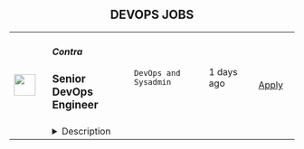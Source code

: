<div align="center"><h2>DEVOPS JOBS</h2></div><table><tr>
                <td width="100" height="100" rowspan="2">
                    <img src="https://wwr-pro.s3.amazonaws.com/logos/0083/5744/logo.gif" width="38px" height="auto">
                </td>
                <td width="300">
                    <h5>Contra</h5>
                    <h3> Senior DevOps Engineer</h3>
                </td>
                <td width="300">
                    <code>DevOps and Sysadmin</code>
                </td>
                <td width="200">
                <text>1 days ago</text>
                </td>
                <td width="100" rowspan="2">
                <a href="https://weworkremotely.com/remote-jobs/contra-senior-devops-engineer-1" align="right" target="_blank">Apply</a>
                </td>
            </tr>
            <tr>
                <td colspan="3">
                <details><summary>Description</summary>
                <img src="https://we-work-remotely.imgix.net/logos/0083/5744/logo.gif?ixlib=rails-4.0.0&w=50&h=50&dpr=2&fit=fill&auto=compress" />

<p>
  <strong>Headquarters:</strong> San Francisco, CA
    <br /><strong>URL:</strong> <a href="http://bit.ly/3kLhMdk">http://bit.ly/3kLhMdk</a>
</p>

<div>We're looking for a <strong>Senior DevOps Engineer</strong> to join our engineering team and help us build the best platform for independents &amp; clients. As a DevOps engineer, you are an integral member of our engineering organization. You'll not only help scale our infrastructure and CI/CD pipelines, but also have the chance to shape our technological choices and processes for ensuring the growth, stability and success of the Contra platform. This is a major role at a rapidly expanding startup, working with a team of highly accomplished yet humble people who are passionate about our company's mission. ✨</div><div>
<strong><br>How you’ll add value at Contra:<br></strong><br>
</div><ul>
<li>Expert knowledge in a wide variety of DevOps technologies &amp; best practices</li>
<li>Knowledge and experience leveraging Google Cloud Platform natively and with complimentary tech</li>
<li>Excellent communication and documentation skills</li>
<li>Collaboration with the rest of the team through regular communication, information sharing and mentorship</li>
</ul><div>
<strong><br>You’ll be successful here if you own:<br></strong><br>
</div><ul>
<li>Designing, engineering and maintaining solutions for a highly resilient, scalable and fault-tolerant infrastructure</li>
<li>Improving &amp; scaling CI/CD pipelines</li>
<li>Developing, maintaining and improving monitoring, alerting and reporting tools</li>
<li>Providing on-going operational support</li>
<li>Identifying and improving the developer experience</li>
<li>We expect you to be self-sufficient and take the initiative to drive the company forward. We are looking for individuals who are highly energetic, capable and ambitious, and who are eager to expand their knowledge and show how their contributions help achieve business objectives.</li>
</ul><div>
<strong><br>Our stack:<br></strong><br>
</div><ul>
<li>ArgoCD</li>
<li>AlloyDB / PostgreSQL</li>
<li>Github Actions</li>
<li>Google Cloud Platform</li>
<li>Fluentbit</li>
<li>Kubernetes, Helm &amp; Docker</li>
<li><a href="http://node.js/">Node.js</a></li>
<li>Meillisearch</li>
<li>OpsGenie</li>
<li>Redis</li>
<li>Temporal</li>
<li>Traefik</li>
<li>Turbo repo</li>
<li>TypeScript</li>
</ul><div>
<strong><br>How Contra can add value for you:<br></strong><br>
</div><ul>
<li>Remote-only culture</li>
<li>Excellent health coverage</li>
<li>Competitive salary + equity</li>
<li>Generous vacation policy + paid holidays off</li>
<li>Flexible parental leave</li>
<li>No meetings on Tuesdays &amp; Wednesdays</li>
</ul><div>
<strong><br>Our interview process:<br></strong><br>
</div><ul>
<li>Intro Call (15-30 minutes)</li>
<li>Interview #1 In Depth Technical Discussion Chat with Hiring Manager (45 minutes)</li>
<li>Interview #2 Culture Interview (30 minutes) </li>
<li>Interview #3 Founder Interview (30 minutes) </li>
</ul>

<p><strong>To apply:</strong> <a href="https://weworkremotely.com/remote-jobs/contra-senior-devops-engineer-1">https://weworkremotely.com/remote-jobs/contra-senior-devops-engineer-1</a></p>

                </details>
                </td>
            </tr>,<tr>
                <td width="100" height="100" rowspan="2">
                    <img src="https://remotive.com/job/1584831/logo" width="38px" height="auto">
                </td>
                <td width="300">
                    <h5>Select Star</h5>
                    <h3>Sr. DevOps Engineer</h3>
                </td>
                <td width="300">
                    <code>AWS,cloud,devops,django</code>
                </td>
                <td width="200">
                <text>1 days ago</text>
                </td>
                <td width="100" rowspan="2">
                <a href="https://remotive.com/remote-jobs/devops/sr-devops-engineer-1584831" align="right" target="_blank">Apply</a>
                </td>
            </tr>
            <tr>
                <td colspan="3">
                <details><summary>Description</summary>
                <div class="h2"><strong>About Select Star</strong></div>
<p style="min-height: 1.5em;">Select Star is a data catalog and discovery platform built for modern enterprises. Our platform automatically catalogs &amp; documents database tables and BI dashboards, providing actionable intelligence for our customers in 24 hrs. With Select Star, you can find out where your data is coming from, which dashboards are built on top of it, who is using the data, and how they are using it. </p>
<p style="min-height: 1.5em;"> </p>
<p style="min-height: 1.5em;">We’re currently a Series A company, backed by some of the best early-stage tech investors like Lightspeed Venture Partners, Bowery Capital, Background Capital, and prominent angel investors (Spencer Kimball, Scott Belsky, Nick Caldwell, and more). </p>
<p style="min-height: 1.5em;"> </p>
<p style="min-height: 1.5em;">Top data teams from businesses like Opendoor, Pitney Bowes, Fivetran, Block/Square and more are relying on Select Star to understand their data. We’re starting to see strong traction in the market and are looking to build out our team to help us scale. </p>
<p style="min-height: 1.5em;"> </p>
<div class="h2"><strong>The Role</strong></div>
<p style="min-height: 1.5em;">You will help maintain and scale Select Star’s infrastructure to support our growing customer base and feature set. You will help triage issues as well as improve the overall performance and reliability of our infrastructure. </p>
<p style="min-height: 1.5em;"> </p>
<p style="min-height: 1.5em;"><strong>What you’ll do:</strong></p>
<ul style="">
<li style="">
<p style="min-height: 1.5em;">Support and maintain our the infrastructure of Select Star’s core applications</p>
</li>
<li style="">
<p style="min-height: 1.5em;">Improve scalability, performance and stability of our infrastructure</p>
</li>
<li style="">
<p style="min-height: 1.5em;">Collaborate with engineering and product teams to ensure future application changes and new features are rolled out successfully</p>
</li>
<li style="">
<p style="min-height: 1.5em;">Develop monitoring solutions to provide greater visibility into the performance and reliability of our cloud environment</p>
</li>
<li style="">
<p style="min-height: 1.5em;">Contribute to the overall engineering team to ensure objectives are achieved and support others as necessary</p>
</li>
<li style="">
<p style="min-height: 1.5em;">Keep our CI/CD process up to date</p>
</li>
</ul>
<p style="min-height: 1.5em;"> </p>
<p style="min-height: 1.5em;"><strong>Who you are:</strong></p>
<ul style="">
<li style="">
<p style="min-height: 1.5em;">5+ years of experience, with at least 3+ years Dev Ops experience</p>
</li>
<li style="">
<p style="min-height: 1.5em;">Strong understanding and experience managing cloud infrastructure, particularly AWS, Terraform and Kubernetes</p>
</li>
<li style="">
<p style="min-height: 1.5em;">Understanding and hands-on experience with Python, Django, Celery, Redis, GitHub Actions, databases, distributed systems, and microservices</p>
</li>
<li style="">
<p style="min-height: 1.5em;">Self-starter with excellent written and verbal communication skills, able to distill complex requirements into simplified solutions </p>
</li>
<li style="">
<p style="min-height: 1.5em;">Comfortable working in a fast-paced environment and independently, you have a strong sense of ownership and urgency </p>
</li>
<li style="">
<p style="min-height: 1.5em;">Prior early-stage startup experience is a plus </p>
</li>
</ul>
<p style="min-height: 1.5em;"> </p>
<div class="h2"><strong>Benefits</strong></div>
<p style="min-height: 1.5em;">We love working at Select Star and think you would too! Some of the benefits include:</p>
<ul style="">
<li style="">
<p style="min-height: 1.5em;">Remote first company - work from wherever you like</p>
</li>
<li style="">
<p style="min-height: 1.5em;">Full medical benefits</p>
</li>
<li style="">
<p style="min-height: 1.5em;">$1,000 annual stipend to improve your WFH set-up however you see fit</p>
</li>
<li style="">
<p style="min-height: 1.5em;">Competitive compensation (including equity)</p>
</li>
</ul>
<p style="min-height: 1.5em;"> </p>
<div class="h2"><strong>Our Values</strong></div>
<ul style="">
<li style="">
<p style="min-height: 1.5em;">Be open and transparent - we share the good and the bad. We’re working towards a common goal and support each other along the way</p>
</li>
<li style="">
<p style="min-height: 1.5em;">Be an owner - we have high standards and expect everyone to be responsible for upholding them</p>
</li>
<li style="">
<p style="min-height: 1.5em;">Be practical - things will change, and that’s ok. Prioritize, execute, evaluate and plan. Then do it again</p>
</li>
</ul>
<p style="min-height: 1.5em;"> </p>
<p style="min-height: 1.5em;">We believe that diversity is critical to success. We do not discriminate on the basis of race, religion, national origin, gender identity or expression, sexual orientation, age, or marital, veteran, or disability status.</p>
<img src="https://remotive.com/job/track/1584831/blank.gif?source=public_api" alt=""/>
                </details>
                </td>
            </tr></table>
